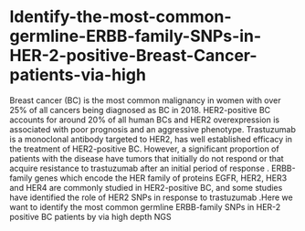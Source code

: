 # Identify-the-most-common-germline-ERBB-family-SNPs-in-HER-2-positive-Breast-Cancer-patients-via-high

Breast cancer (BC) is  the most common malignancy in women with over 25% of all cancers being diagnosed as BC in 2018. HER2-positive BC  accounts for around 20% of all human BCs and  HER2 overexpression is associated with poor prognosis and an aggressive phenotype. Trastuzumab is a monoclonal antibody targeted to HER2, has well established efficacy in the treatment of HER2-positive BC. However, a significant proportion of patients with the disease have tumors that initially do not respond or that acquire resistance to trastuzumab after an initial period of response . ERBB-family genes which encode the HER family of proteins EGFR, HER2, HER3 and HER4 are commonly studied in HER2-positive BC, and some studies have identified the role of HER2 SNPs in response to trastuzumab .Here we want to identify the most common germline ERBB-family SNPs in HER-2 positive BC patients by via high depth NGS
